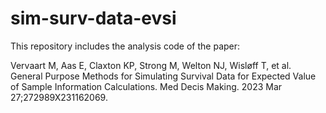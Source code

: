 # sim-surv-data-evsi
This repository includes the analysis code of the paper:

Vervaart M, Aas E, Claxton KP, Strong M, Welton NJ, Wisløff T, et al. General Purpose Methods for Simulating Survival Data for Expected Value of Sample Information Calculations. Med Decis Making. 2023 Mar 27;272989X231162069. 

